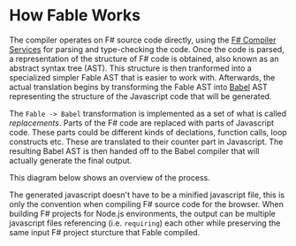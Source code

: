 # How Fable Works

The compiler operates on F# source code directly, using the [F# Compiler Services](https://fsharp.github.io/FSharp.Compiler.Service/) for parsing and type-checking the code. Once the code is parsed, a representation of the structure of F# code is obtained, also known as an abstract syntax tree (AST). This structure is then tranformed into a specialized simpler Fable AST that is easier to work with. Afterwards, the actual translation begins by transforming the Fable AST into [Babel](https://babeljs.io/) AST representing the structure of the Javascript code that will be generated. 

The `Fable -> Babel` transformation is implemented as a set of what is called *replacements*. Parts of the F# code are replaced with parts of Javascript code. These parts could be different kinds of declations, function calls, loop constructs etc. These are translated to their counter part in Javascript. The resulting Babel AST is then handed off to the Babel compiler that will actually generate the final output.

This diagram below shows an overview of the process.


<resolved-image source="/images/fable/fable.png" />

The generated javascript doesn't have to be a minified javascript file, this is only the convention when compiling F# source code for the browser. When building F# projects for Node.js environments, the output can be multiple javascript files referencing (i.e. `requiring`) each other while preserving the same input F# project sturcture that Fable compiled. 